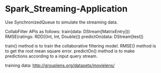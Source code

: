 # Spark_Streaming-Application

Use SynchronizedQueue to simulate the streaming data.

CollabFilter APIs as follows:
     train(data: DStream[MatrixEntry]))
     RMSE(ratings: RDD[(Int, Int, Double)])
     predictOn(data: DStream[test]) 

train() method is to train the collaborative filtering model.
RMSE() method is to get the root mean square error.
predictOn() method is to make predictions according to a input query stream. 

training data: http://grouplens.org/datasets/movielens/
